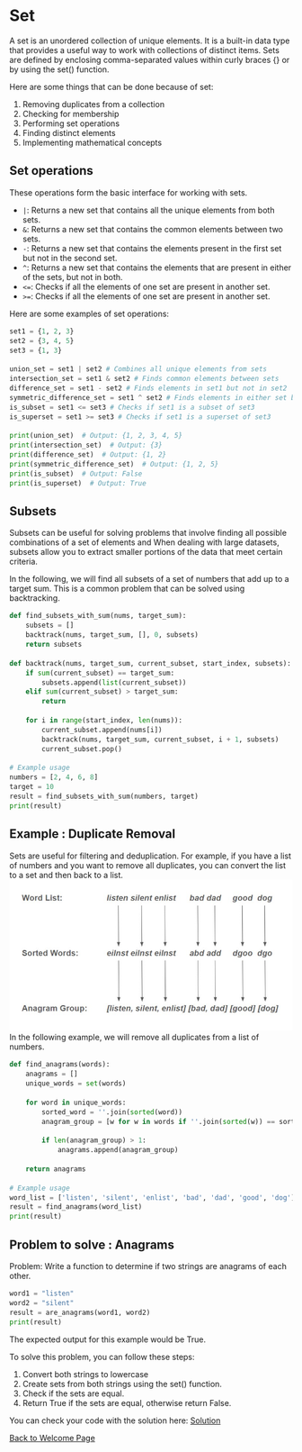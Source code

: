 # Set
A set is an unordered collection of unique elements. It is a built-in data type that provides a useful way to work with collections of distinct items. Sets are defined by enclosing comma-separated values within curly braces {} or by using the set() function.

Here are some things that can be done because of set:
1. Removing duplicates from a collection
2. Checking for membership
3. Performing set operations
4. Finding distinct elements
5. Implementing mathematical concepts

## Set operations
These operations form the basic interface for working with sets.

* `|`: Returns a new set that contains all the unique elements from both sets.
* `&`: Returns a new set that contains the common elements between two sets.
* `-`: Returns a new set that contains the elements present in the first set but not in the second set.
* `^`: Returns a new set that contains the elements that are present in either of the sets, but not in both.
* `<=`: Checks if all the elements of one set are present in another set.
* `>=`: Checks if all the elements of one set are present in another set.

Here are some examples of set operations:

```python
set1 = {1, 2, 3}
set2 = {3, 4, 5}
set3 = {1, 3}

union_set = set1 | set2 # Combines all unique elements from sets
intersection_set = set1 & set2 # Finds common elements between sets
difference_set = set1 - set2 # Finds elements in set1 but not in set2
symmetric_difference_set = set1 ^ set2 # Finds elements in either set but not both
is_subset = set1 <= set3 # Checks if set1 is a subset of set3
is_superset = set1 >= set3 # Checks if set1 is a superset of set3

print(union_set)  # Output: {1, 2, 3, 4, 5}
print(intersection_set)  # Output: {3}
print(difference_set)  # Output: {1, 2}
print(symmetric_difference_set)  # Output: {1, 2, 5}
print(is_subset)  # Output: False
print(is_superset)  # Output: True
```

## Subsets
Subsets can be useful for solving problems that involve finding all possible combinations of a set of elements and When dealing with large datasets, subsets allow you to extract smaller portions of the data that meet certain criteria.

In the following, we will find all subsets of a set of numbers that add up to a target sum.  This is a common problem that can be solved using backtracking.

```python
def find_subsets_with_sum(nums, target_sum):
    subsets = []
    backtrack(nums, target_sum, [], 0, subsets)
    return subsets

def backtrack(nums, target_sum, current_subset, start_index, subsets):
    if sum(current_subset) == target_sum:
        subsets.append(list(current_subset))
    elif sum(current_subset) > target_sum:
        return
    
    for i in range(start_index, len(nums)):
        current_subset.append(nums[i])
        backtrack(nums, target_sum, current_subset, i + 1, subsets)
        current_subset.pop()

# Example usage
numbers = [2, 4, 6, 8]
target = 10
result = find_subsets_with_sum(numbers, target)
print(result)
```

## Example : Duplicate Removal
Sets are useful for filtering and deduplication. For example, if you have a list of numbers and you want to remove all duplicates, you can convert the list to a set and then back to a list.
![duplicate_remove](pics/anagram.jpg)
In the following example, we will remove all duplicates from a list of numbers.

```python
def find_anagrams(words):
    anagrams = []
    unique_words = set(words)

    for word in unique_words:
        sorted_word = ''.join(sorted(word))
        anagram_group = [w for w in words if ''.join(sorted(w)) == sorted_word]
        
        if len(anagram_group) > 1:
            anagrams.append(anagram_group)

    return anagrams

# Example usage
word_list = ['listen', 'silent', 'enlist', 'bad', 'dad', 'good', 'dog']
result = find_anagrams(word_list)
print(result)
```

## Problem to solve : Anagrams

Problem: Write a function to determine if two strings are anagrams of each other.

```python
word1 = "listen"
word2 = "silent"
result = are_anagrams(word1, word2)
print(result)
```

The expected output for this example would be True.

To solve this problem, you can follow these steps:

1. Convert both strings to lowercase
2. Create sets from both strings using the set() function.
3. Check if the sets are equal.
4. Return True if the sets are equal, otherwise return False.

You can check your code with the solution here: [Solution](2-set.py)



[Back to Welcome Page](0-welcome.md)